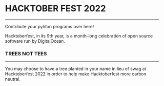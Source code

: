 <h1>HACKTOBER FEST 2022</h1>
<hr>
<p>Contribute your pyhton programs over here!</p>
<p>Hacktoberfest, in its 9th year, is a month-long celebration of open source software run by DigitalOcean.</p>

<h3>TREES NOT TEES</h3>
<hr>
<p>You may choose to have a tree planted in your name in lieu of swag at Hacktoberfest 2022 in order to help make Hacktoberfest more carbon neutral.</p>
